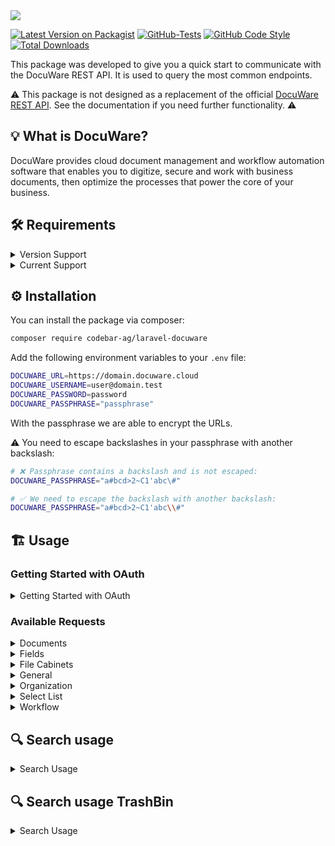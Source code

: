 <img src="https://banners.beyondco.de/Laravel%20DocuWare.png?theme=light&packageManager=composer+require&packageName=codebar-ag%2Flaravel-docuware&pattern=circuitBoard&style=style_1&description=An+opinionated+way+to+integrate+DocuWare+with+Laravel&md=1&showWatermark=0&fontSize=175px&images=document-report">

[![Latest Version on Packagist](https://img.shields.io/packagist/v/codebar-ag/laravel-docuware.svg?style=flat-square)](https://packagist.org/packages/codebar-ag/laravel-docuware)
[![GitHub-Tests](https://github.com/codebar-ag/laravel-docuware/actions/workflows/run-tests.yml/badge.svg?branch=main)](https://github.com/codebar-ag/laravel-docuware/actions/workflows/run-tests.yml)
[![GitHub Code Style](https://github.com/codebar-ag/laravel-docuware/actions/workflows/fix-php-code-style-issues.yml/badge.svg?branch=main)](https://github.com/codebar-ag/laravel-docuware/actions/workflows/fix-php-code-style-issues.yml)
[![Total Downloads](https://img.shields.io/packagist/dt/codebar-ag/laravel-docuware.svg?style=flat-square)](https://packagist.org/packages/codebar-ag/laravel-docuware)

This package was developed to give you a quick start to communicate with the
DocuWare REST API. It is used to query the most common endpoints.

⚠️ This package is not designed as a replacement of the official
[DocuWare REST API](https://developer.docuware.com/rest/index.html).
See the documentation if you need further functionality. ⚠️

## 💡 What is DocuWare?

DocuWare provides cloud document management and workflow automation software
that enables you to digitize, secure and work with business documents,
then optimize the processes that power the core of your business.

## 🛠 Requirements

<details>
 <summary>Version Support</summary>

### \> = v11.0 (alpha)

- PHP: `^8.2``
    - Laravel: `^11.*`
    - DocuWare Cloud Access

### \> = v4.0 (alpha)

- PHP: `^8.2``
- Laravel: `^11.*`
- DocuWare Cloud Access

### \> = v3.0

- PHP: `^8.2``
- Laravel: `^10.*`
- DocuWare Cloud Access

### \> = v2.0

- PHP: `^8.1` |`^8.2`
- Laravel: `^9.*` | `^10.*`
- DocuWare Cloud Access

### \> = v1.2

- PHP: `^8.1`
- Laravel: `^9.*`
- DocuWare Cloud Access

### \< v1.2

- PHP: `^8.0`
- Laravel: `^8.*`
- DocuWare Cloud Access

</details>

<details>
 <summary>Current Support</summary>

| Group                               | Request                                                     | Supported | TODO |
|-------------------------------------|-------------------------------------------------------------|-----------|------|
| Authentication/OAuth                | 1. Get Responsible Identity Service                         | ✅         |      |
| Authentication/OAuth                | 2. Get Identity Service Configuration                       | ✅         |      |
| Authentication/OAuth                | 3.a Request Token w/ Username & Password                    | ✅         |      |
| Authentication/OAuth                | 3.b Request Token w/ a DocuWare Token                       | 🕣        |      |
| Authentication/OAuth                | 3.c Request Token w/ Username & Password (Trusted User)     | 🕣        |      |
| Authentication/OAuth                | 3.d.1 Obtain Windows Authorization (On Premises Only)       | 🕣        |      |
| Authentication/OAuth                | 3.d.2 Request Token /w a Windows Account (On Premises Only) | 🕣        |      |
| General/Organisation                | Get Login Token                                             | ✅         |      |
| General/Organisation                | Get Organization                                            | ✅         |      |
| General/Organisation                | Get All File Cabinets and Document Trays                    | ✅         |      |
| General/UserManagement              | Get Users by ID                                             | ✅         |      |
| General/UserManagement              | Get Users of a Role                                         | ✅         |      |
| General/UserManagement              | Get Users of a Group                                        | ✅         |      |
| General/UserManagement              | Create User                                                 | ✅         |      |
| General/UserManagement              | Update User                                                 | ✅         |      |
| General/UserManagement              | Get Groups                                                  | ✅         |      |
| General/UserManagement              | Get All Groups for a Specific User                          | ✅         |      |
| General/UserManagement              | Add User to a Group                                         | ✅         |      |
| General/UserManagement              | Remove User from a Group                                    | ✅         |      |
| General/UserManagement              | Get Roles                                                   | ✅         |      |
| General/UserManagement              | Get All Roles for a Specific User                           | ✅         |      |
| General/UserManagement              | Add User to a Role                                          | ✅         |      |
| General/UserManagement              | Remove User from a Role                                     | ✅         |      |
| FileCabinets/General                | Get File Cabinet Information                                | ✅         |      |
| FileCabinets/General                | Get Total Number of Documents                               | ✅         |      |
| FileCabinets/Dialogs                | Get All Dialogs                                             | ✅         |      |
| FileCabinets/Dialogs                | Get a Specific Dialog                                       | ✅         |      |
| FileCabinets/Dialogs                | Get Dialogs of a Specific Type                              | ✅         |      |
| FileCabinets/Search                 | Get Documents from a File Cabinet                           | ✅         |      |
| FileCabinets/Search                 | Get a Specific Document From a File Cabinet                 | ✅         |      |
| FileCabinets/Search                 | Search for Documents in a Single File Cabinet               | ✅         |      |
| FileCabinets/Search                 | Search for Documents in Multiple File Cabinets              | ✅         |      |
| FileCabinets/CheckInCheckOut        | Check-out & Download a Document                             | 🕣        |      |
| FileCabinets/CheckInCheckOut        | Check-in a Document from the File System                    | 🕣        |      |
| FileCabinets/CheckInCheckOut        | Undo Check-out                                              | 🕣        |      |
| FileCabinets/SelectLists            | Get Select Lists & Get Filtered Select Lists                | ✅         |      |
| FileCabinets/Upload                 | Create Data Record                                          | ✅         |      |
| FileCabinets/Upload                 | Append File(s) to a Data Record                             | ✅         |      |
| FileCabinets/Upload                 | Upload a Single File for a Data Record                      | ❌         | -    |
| FileCabinets/Upload                 | Create a Data Record & Upload File                          | ❌         | -    |
| FileCabinets/Upload                 | Create Data Record & Upload File Using Store Dialog         | ❌         | -    |
| FileCabinets/Upload                 | Append a Single PDF to a Document                           | ❌         | -    |
| FileCabinets/Upload                 | Replace a PDF Document Section                              | ❌         | -    |
| FileCabinets/BatchIndexFieldsUpdate | Batch Update Index Fields By Id                             | ❌         | -    |
| FileCabinets/BatchIndexFieldsUpdate | Batch Update Index Fields By Search                         | ❌         | -    |
| FileCabinets/BatchIndexFieldsUpdate | Batch Append/Update Keyword Fields By Id                    | ❌         | -    |
| Documents/UpdateIndexValues         | Update Index Values                                         | ✅         |      |
| Documents/UpdateIndexValues         | Update Table Field Values                                   | ❌         | - ?  |
| Documents/ModifyDocuments           | Transfer Document                                           | ✅         |      |
| Documents/ModifyDocuments           | Delete Document                                             | ✅         |      |
| Documents/ClipUnclip&StapleUnstaple | Clip                                                        | ✅         |      |
| Documents/ClipUnclip&StapleUnstaple | Unclip                                                      | ✅         |      |
| Documents/ClipUnclip&StapleUnstaple | Staple                                                      | ✅         |      |
| Documents/ClipUnclip&StapleUnstaple | Unstaple                                                    | ✅         |      |
| Documents/AnnotationsStamps         | AddStampWithPosition                                        | 🕣        |      |
| Documents/AnnotationsStamps         | AddStampWithBestPosition                                    | 🕣        |      |
| Documents/AnnotationsStamps         | AddTextAnnotation                                           | 🕣        |      |
| Documents/AnnotationsStamps         | AddRectEntryAnnotation                                      | 🕣        |      |
| Documents/AnnotationsStamps         | AddLineEntryAnnotation                                      | 🕣        |      |
| Documents/AnnotationsStamps         | AddPolyLineEntryAnnotation                                  | ❌         | -    |
| Documents/AnnotationsStamps         | DeleteAnnotation                                            | ❌         | -    |
| Documents/AnnotationsStamps         | UpdateTextAnnotation                                        | 🕣        |      |
| Documents/AnnotationsStamps         | Get Stamps                                                  | ❌         | -    |
| Documents/DocumentsTrashBin         | Get Documents                                               | ✅         |      |
| Documents/DocumentsTrashBin         | Delete Documents                                            | ✅         |      |
| Documents/DocumentsTrashBin         | Restore Documents                                           | ✅         |      |
| Documents/ApplicationProperties     | Get Application Properties                                  | ✅         |      |
| Documents/ApplicationProperties     | Add Application Properties                                  | ✅         |      |
| Documents/ApplicationProperties     | Delete Application Properties                               | ✅         |      |
| Documents/ApplicationProperties     | Update Application Properties                               | ✅         |      |
| Documents/Sections                  | Get All Sections from a Document                            | ✅         |      |
| Documents/Sections                  | Get a Specific Section                                      | ✅         |      |
| Documents/Sections                  | Delete Section                                              | ✅         |      |
| Documents/Download                  | Download Document                                           | ✅         |      |
| Documents/Download                  | Download Section                                            | ✅         |      |
| Documents/Download                  | Download Thumbnail                                          | ✅         |      |
| Workflow                            | Get Document Workflow History                               | ✅         |      |
| Workflow                            | Get Document Workflow History Steps                         | ✅         |      |

</details>


## ⚙️ Installation

You can install the package via composer:

```bash
composer require codebar-ag/laravel-docuware
```

Add the following environment variables to your `.env` file:

```bash
DOCUWARE_URL=https://domain.docuware.cloud
DOCUWARE_USERNAME=user@domain.test
DOCUWARE_PASSWORD=password
DOCUWARE_PASSPHRASE="passphrase"
```

With the passphrase we are able to encrypt the URLs.

⚠️ You need to escape backslashes in your passphrase with another backslash:

```bash 
# ❌ Passphrase contains a backslash and is not escaped:
DOCUWARE_PASSPHRASE="a#bcd>2~C1'abc\#"

# ✅ We need to escape the backslash with another backslash:
DOCUWARE_PASSPHRASE="a#bcd>2~C1'abc\\#"
```

## 🏗 Usage

### Getting Started with OAuth
<details>
 <summary>Getting Started with OAuth</summary>

> This package automatically handles the generation of OAuth token for you and stores them in cache.

### Getting a new token via Username & Password:

```php
use CodebarAg\DocuWare\Connectors\DocuWareConnector;
use CodebarAg\DocuWare\DTO\Config\ConfigWithCredentials;

$connector = new DocuWareConnector(
    configuration: new ConfigWithCredentials(
        username: 'username',
        password: 'password',
    )
);
```

### Getting a new token via Username & Password (Trusted User):

```php
use CodebarAg\DocuWare\Connectors\DocuWareConnector;
use CodebarAg\DocuWare\DTO\Config\ConfigWithCredentialsTrustedUser;

$connector = new DocuWareConnector(
    configuration: new ConfigWithCredentialsTrustedUser(
        username: 'username',
        password: 'password',
        impersonatedUsername: 'impersonatedUsername',
    )
);
```

### Extending the connector

We understand it may be repetitive to pass the configuration every time you create a new connector.

You can extend the connector and set the configuration once.

#### Create a new connector

```php
<?php

namespace App\Connectors;

use CodebarAg\DocuWare\Connectors\DocuWareConnector;
use CodebarAg\DocuWare\DTO\Config\ConfigWithCredentials;

class CustomDocuWareConnector extends DocuWareConnector
{
    public function __construct() {
        $configuration = new ConfigWithCredentials(
            username: 'username',
            password: 'password',
        );
    
        parent::__construct($configuration);
    }
}
```

#### Use the new connector

```php
use App\Connectors\CustomDocuWareConnector;
use CodebarAg\DocuWare\DTO\Config\ConfigWithCredentials;

$connector = new CustomDocuWareConnector();
```


</details>

### Available Requests

<details>
 <summary>Documents</summary>

#### Add Application Properties
```php
use CodebarAg\DocuWare\Requests\Documents\ApplicationProperties\AddApplicationProperties;

$addProperties = $connector->send(new AddApplicationProperties(
    $fileCabinetId,
    $documentId,
    [
        [
            'Name' => 'Key1',
            'Value' => 'Key1 Value',
        ],
        [
            'Name' => 'Key2',
            'Value' => 'Key2 Value',
        ],
    ],
))->dto();
```

#### Update Application Properties
```php
use CodebarAg\DocuWare\Requests\Documents\ApplicationProperties\UpdateApplicationProperties;

$updateProperties = $connector->send(new UpdateApplicationProperties(
    $fileCabinetId,
    $documentId,
    [
        [
            'Name' => 'Key1',
            'Value' => 'Key1 Value Updated',
        ],
    ],
))->dto()->sortBy('Name');
```

#### Delete Application Properties
```php
use CodebarAg\DocuWare\Requests\Documents\ApplicationProperties\DeleteApplicationProperties;

$deleteProperties = $connector->send(new DeleteApplicationProperties(
    $fileCabinetId,
    $document->id,
    [
        'Key1',
    ],
))->dto();
```

#### Get Application Properties
```php
use CodebarAg\DocuWare\Requests\Documents\ApplicationProperties\GetApplicationProperties;

$properties = $connector->send(new GetApplicationProperties(
    $fileCabinetId,
    $document->id,
))->dto();
```


#### Clip
```php
use CodebarAg\DocuWare\Requests\Documents\ClipUnclipStapleUnstaple\Clip;

$clip = $connector->send(new Clip(
    $fileCabinetId,
    [
        $documentId,
        $document2Id,
    ]
))->dto();
```

#### Unclip
```php
use CodebarAg\DocuWare\Requests\Documents\ClipUnclipStapleUnstaple\Unclip;

$unclip = $connector->send(new Unclip(
    $fileCabinetId,
    $clipId
))->dto();
```

#### Staple
```php
use CodebarAg\DocuWare\Requests\Documents\ClipUnclipStapleUnstaple\Staple;

$staple = $connector->send(new Staple(
    $fileCabinetId,
    [
        $documentId,
        $document2Id,
    ]
))->dto();
```

#### Unstaple
```php
use CodebarAg\DocuWare\Requests\Documents\ClipUnclipStapleUnstaple\Unstaple;

$unclip = $connector->send(new Unstaple(
    $fileCabinetId,
    $stapleId
))->dto();
```

#### Delete Documents
```php
use CodebarAg\DocuWare\Requests\Documents\DocumentsTrashBin\DeleteDocuments;

$delete = $connector->send(new DeleteDocuments([$documentID, $document2ID]))->dto();
```

#### Restore Documents
```php
use CodebarAg\DocuWare\Requests\Documents\DocumentsTrashBin\RestoreDocuments;

$delete = $connector->send(new RestoreDocuments([$documentID, $document2ID]))->dto();
```

#### Download Document
```php
use CodebarAg\DocuWare\Requests\Documents\Download\DownloadDocument;

$contents = $connector->send(new DownloadDocument(
    $fileCabinetId,
    $documentId
))->dto();
```

#### Download Section
```php
use CodebarAg\DocuWare\Requests\Documents\Download\DownloadSection;

$contents = $connector->send(new DownloadSection(
    $fileCabinetId,
    $sectionId
))->dto();
```

#### Download Thumbnail
```php
use CodebarAg\DocuWare\Requests\Documents\Download\DownloadThumbnail;

$contents = $connector->send(new DownloadThumbnail(
    $fileCabinetId,
    $sectionId
))->dto();
```

#### Delete Section
```php
use CodebarAg\DocuWare\Requests\Documents\Sections\DeleteSection;

$deleted = $connector->send(new DeleteSection(
    $fileCabinetId,
    $sectionId
))->dto();
```

#### Get All Section
```php
use CodebarAg\DocuWare\Requests\Documents\Sections\GetAllSectionsFromADocument;

$sections = $connector->send(new GetAllSectionsFromADocument(
    $fileCabinetId,
    $documentId
))->dto();
```

#### Get Specific Section
```php
use CodebarAg\DocuWare\Requests\Documents\Sections\GetASpecificSection;

$section = $connector->send(new GetASpecificSection(
    $fileCabinetId,
    $sectionsId
))->dto();
```


#### Get Total Number Of Documents
```php
use CodebarAg\DocuWare\Requests\FileCabinets\General\GetTotalNumberOfDocuments;

$count = $connector->send(new GetTotalNumberOfDocuments(
    $fileCabinetId,
    $dialogId
))->dto();
```

#### Get Document Preview
```php
use CodebarAg\DocuWare\Requests\Documents\GetDocumentPreviewRequest;

$image = $connector->send(new GetDocumentPreviewRequest($fileCabinetId, $documentId))->dto();
```

#### Create Data Record
```php
use CodebarAg\DocuWare\Requests\FileCabinets\Upload\CreateDataRecord;
use CodebarAg\DocuWare\DTO\Documents\DocumentIndex\IndexTextDTO;

$document = $connector->send(new CreateDataRecord(
    $fileCabinetId,
    null,
    null,
    collect([
        IndexTextDTO::make('DOCUMENT_LABEL', '::data-entry::'),
    ]),
))->dto();
```

#### Create Table Data Record
```php
use CodebarAg\DocuWare\Requests\FileCabinets\Upload\CreateDataRecord;
use CodebarAg\DocuWare\DTO\Documents\DocumentIndex\IndexDateDTO;
use CodebarAg\DocuWare\DTO\Documents\DocumentIndex\IndexDateTimeDTO;
use CodebarAg\DocuWare\DTO\Documents\DocumentIndex\IndexDecimalDTO;
use CodebarAg\DocuWare\DTO\Documents\DocumentIndex\IndexNumericDTO;
use CodebarAg\DocuWare\DTO\Documents\DocumentIndex\IndexTableDTO;
use CodebarAg\DocuWare\DTO\Documents\DocumentIndex\IndexTextDTO;

$tableRows = collect([
    collect([
        IndexTextDTO::make('TEXT', 'project_1'),
        IndexNumericDTO::make('INT', 1),
        IndexDecimalDTO::make('DECIMAL', 1.1),
        IndexDateDTO::make('DATE', $now),
        IndexDateTimeDTO::make('DATETIME', $now),
    ]),
    collect([
        IndexTextDTO::make('TEXT', 'project_2'),
        IndexNumericDTO::make('INT', 2),
        IndexDecimalDTO::make('DECIMAL', 2.2),
        IndexDateDTO::make('DATE', $now),
        IndexDateTimeDTO::make('DATETIME', $now),
    ]),
]);


$document = $connector->send(new CreateDataRecord(
    $fileCabinetId,
    null,
    null,
    collect([
        IndexTableDTO::make('TABLE_NAME', $tableRows)
    ]),
))->dto();
```

#### Update Index Values
```php
use CodebarAg\DocuWare\Requests\Documents\UpdateIndexValues\UpdateIndexValues;
use CodebarAg\DocuWare\DTO\Documents\DocumentIndex\IndexDateDTO;

$response = $connector->send(new UpdateIndexValues(
    $fileCabinetId,
    $documentId,
    collect([
        IndexTextDTO::make('DOCUMENT_LABEL', '::new-data-entry::'),
    ])
))->dto();
```

#### Update Table Data Record
```php
use CodebarAg\DocuWare\Requests\Documents\UpdateIndexValues\UpdateIndexValues;
use CodebarAg\DocuWare\DTO\Documents\DocumentIndex\IndexDateDTO;
use CodebarAg\DocuWare\DTO\Documents\DocumentIndex\IndexDateTimeDTO;
use CodebarAg\DocuWare\DTO\Documents\DocumentIndex\IndexDecimalDTO;
use CodebarAg\DocuWare\DTO\Documents\DocumentIndex\IndexNumericDTO;
use CodebarAg\DocuWare\DTO\Documents\DocumentIndex\IndexTableDTO;
use CodebarAg\DocuWare\DTO\Documents\DocumentIndex\IndexTextDTO;

$tableRows = collect([
    collect([
        IndexTextDTO::make('TEXT', 'project_1'),
        IndexNumericDTO::make('INT', 1),
        IndexDecimalDTO::make('DECIMAL', 1.1),
        IndexDateDTO::make('DATE', $now),
        IndexDateTimeDTO::make('DATETIME', $now),
    ]),
    collect([
        IndexTextDTO::make('TEXT', 'project_2'),
        IndexNumericDTO::make('INT', 2),
        IndexDecimalDTO::make('DECIMAL', 2.2),
        IndexDateDTO::make('DATE', $now),
        IndexDateTimeDTO::make('DATETIME', $now),
    ]),
]);


$document = $connector->send(new UpdateIndexValues(
    $fileCabinetId,
    null,
    null,
    collect([
        IndexTableDTO::make('TABLE_NAME', $tableRows)
    ]),
))->dto();
```
</details>


<details>
 <summary>Fields</summary>

#### Get Fields
```php
use CodebarAg\DocuWare\Requests\Fields\GetFieldsRequest;

$fields = $connector->send(new GetFieldsRequest($fileCabinetId))->dto();
```

</details>

<details>
 <summary>File Cabinets</summary>

#### Get All Dialogs
```php
use CodebarAg\DocuWare\Requests\FileCabinets\Dialogs\GetAllDialogs;

$dialogs = $connector->send(new GetAllDialogs($fileCabinetId))->dto();
```

#### Get Dialogs of a Specific Type
```php
use CodebarAg\DocuWare\Requests\FileCabinets\Dialogs\GetASpecificDialog;

$dialog = $connector->send(new GetASpecificDialog($fileCabinetId, $dialogId))->dto();
```

#### Get Dialogs Of A Specific Type
```php
use CodebarAg\DocuWare\Enums\DialogType;
use CodebarAg\DocuWare\Requests\FileCabinets\Dialogs\GetDialogsOfASpecificType;

$dialogs = $connector->send(new GetDialogsOfASpecificType($fileCabinetId, DialogType::SEARCH))->dto();
```

#### Get File Cabinet Information
```php
use CodebarAg\DocuWare\Requests\FileCabinets\General\GetFileCabinetInformation;

$fileCabinet = $connector->send(new GetFileCabinetInformation($fileCabinetId))->dto();
```

#### Get A Specific Document From A File Cabinet
```php
use CodebarAg\DocuWare\Requests\FileCabinets\Search\GetASpecificDocumentFromAFileCabinet;

$document = $connector->send(new GetASpecificDocumentFromAFileCabinet($fileCabinetId, $documentId))->dto();
```

####  Get Documents From A File Cabinet
```php
use CodebarAg\DocuWare\Requests\FileCabinets\Search\GetDocumentsFromAFileCabinet;

$documents = $connector->send(new GetDocumentsFromAFileCabinet(
    config('laravel-docuware.tests.file_cabinet_id')
))->dto();
```

#### Append Files To A Data Record
```php
use CodebarAg\DocuWare\Requests\FileCabinets\Upload\AppendFilesToADataRecord;

$response = $connector->send(
    new AppendFilesToADataRecord(
        fileCabinetId: $fileCabinetId,
        dataRecordId: $document->id,
        files: collect([
            new MultipartValue(
                name: 'File[]',
                value: file_get_contents(__DIR__.'/../../../../Fixtures/files/test-2.pdf'),
                filename: 'test-2.pdf',
            ),
            new MultipartValue(
                name: 'File[]',
                value: file_get_contents(__DIR__.'/../../../../Fixtures/files/test-3.pdf'),
                filename: 'test-3.pdf',
            ),
        ])
    )
)->dto();
```
</details>

<details>
 <summary>General</summary>

#### Create User
```php
use CodebarAg\DocuWare\Requests\General\UserManagement\CreateUpdateUsers\CreateUser;

$user = $connector->send(new CreateUser(new User(
    name: $timestamp.' - Test User',
    dbName: $timestamp,
    email: $timestamp.'-test@example.test',
    password: 'TESTPASSWORD',
)))->dto();
```

#### Update User
```php
use CodebarAg\DocuWare\Requests\General\UserManagement\CreateUpdateUsers\UpdateUser;

$user->name .= ' - Updated';
$user->active = false;

$user = $connector->send(new UpdateUser($user))->dto();
```

#### Add User To A Group
```php
use CodebarAg\DocuWare\Requests\General\UserManagement\GetModifyGroups\AddUserToAGroup;

$response = $connector->send(new AddUserToAGroup(
    userId: $userId,
    ids: [$groupId],
))->dto();
```

#### Remove User From A Group
```php
use CodebarAg\DocuWare\Requests\General\UserManagement\GetModifyGroups\RemoveUserFromAGroup;

$response = $connector->send(new RemoveUserFromAGroup(
    userId: $userId,
    ids: [$groupId],
))->dto();
```

#### Get All Groups For A Specific User
```php
use CodebarAg\DocuWare\Requests\General\UserManagement\GetModifyGroups\GetAllGroupsForASpecificUser;

$groups = $connector->send(new GetAllGroupsForASpecificUser($userId))->dto();
```

#### Get Groups
```php
use CodebarAg\DocuWare\Requests\General\UserManagement\GetModifyGroups\GetGroups;

$groups = $connector->send(new GetGroups())->dto();
```

#### Add User To A Role
```php
use CodebarAg\DocuWare\Requests\General\UserManagement\GetModifyRoles\AddUserToARole;

$response = $connector->send(new AddUserToARole(
    userId: $userId,
    ids: [$roleId],
))->dto();
```

#### Remove User From A Role
```php
use CodebarAg\DocuWare\Requests\General\UserManagement\GetModifyRoles\RemoveUserFromARole;

$response = $connector->send(new RemoveUserFromARole(
    userId: $userId,
    ids: [$roleId],
))->dto();
```

#### Get All Roles For A Specific User
```php
use CodebarAg\DocuWare\Requests\General\UserManagement\GetModifyRoles\GetAllRolesForASpecificUser;

$roles = $connector->send(new GetAllRolesForASpecificUser($userId))->dto();
```

#### Get Roles
```php
use CodebarAg\DocuWare\Requests\General\UserManagement\GetModifyRoles\GetRoles;

$roles = $this->connector->send(new GetRoles())->dto();
```

#### Get User By Id
```php
use CodebarAg\DocuWare\Requests\General\UserManagement\GetUsers\GetUserById;

$user = $this->connector->send(new GetUserById($userId))->dto();
```

#### Get Users Of A Group
```php
use CodebarAg\DocuWare\Requests\General\UserManagement\GetUsers\GetUsersOfAGroup;

$users = $this->connector->send(new GetUsersOfAGroup($groupId))->dto();
```

#### Get Users Of A Role
```php
use CodebarAg\DocuWare\Requests\General\UserManagement\GetUsers\GetUsersOfARole;

$users = $this->connector->send(new GetUsersOfARole($roleId))->dto();
```

### Get Users
```php
use CodebarAg\DocuWare\Requests\General\UserManagement\GetUsers\GetUsers;

$users = $this->connector->send(new GetUsers())->dto();
```

</details>

<details>
 <summary>Organization</summary>

#### Get Organization
```php
use CodebarAg\DocuWare\Requests\General\Organization\GetOrganization;

$organizations = $this->connector->send(new GetOrganization())->dto();
```

</details>

<details>
 <summary>Select List</summary>

#### Get Select Lists
```php
use CodebarAg\DocuWare\Requests\FileCabinets\SelectLists\GetSelectLists;

$types = $this->connector->send(new GetSelectLists(
    $fileCabinetId,
    $dialogId,
    $fieldName,
))->dto();
```

</details>

<details>
 <summary>Workflow</summary>

#### Get Document Workflow History
```php
use CodebarAg\DocuWare\Requests\Workflow\GetDocumentWorkflowHistory;

$history = $this->connector->send(new GetDocumentWorkflowHistory(
    $fileCabinetId,
    $documentId
))->dto();
```

#### Get Document Workflow History Steps
```php
use CodebarAg\DocuWare\Requests\Workflow\GetDocumentWorkflowHistorySteps;

$historySteps = $this->connector->send(new GetDocumentWorkflowHistorySteps(
    $workflowId,
    $historyId,
))->dto();
```

</details>

## 🔍 Search usage
<details>
 <summary>Search Usage</summary>

```php
use CodebarAg\DocuWare\Facades\DocuWare;
use CodebarAg\DocuWare\Connectors\DocuWareConnector;

$connector = new DocuWareConnector();
```

```php
/**
 * Most basic example to search for documents. You only need to provide a valid
 * file cabinet id.
 */
 
$fileCabinetId = '87356f8d-e50c-450b-909c-4eaccd318fbf';

$paginatorRequest = DocuWare::searchRequestBuilder()
    ->fileCabinet($fileCabinetId)
    ->get();
    
$paginator = $connector->send($paginatorRequest)->dto();
```

```php
/**
 * Search in multiple file cabinets. Provide an array of file cabinet ids.
 */
 
$fileCabinetIds = [
    '0ee72de3-4258-4353-8020-6a3ff6dd650f',
    '3f9cb4ff-82f2-44dc-b439-dd648269064f',
];

$paginatorRequest = DocuWare::searchRequestBuilder()
    ->fileCabinets($fileCabinetIds)
    ->get();
    
$paginator = $connector->send($paginatorRequest)->dto();
```

```php
/**
 * Find results on the next page. 
 * 
 * Default: 1
 */
 
$paginatorRequest = DocuWare::searchRequestBuilder()
    ->fileCabinet($id)
    ->page(2)
    ->get();
    
$paginator = $connector->send($paginatorRequest)->dto();
```

```php
/**
 * Define the number of results which should be shown per page.
 * 
 * Default: 50
 */
 
$paginatorRequest = DocuWare::searchRequestBuilder()
    ->fileCabinet($id)
    ->perPage(30)
    ->get();
    
$paginator = $connector->send($paginatorRequest)->dto();
```

```php
/**
 * Use the full-text search. You have to activate full-text search in your file
 * cabinet before you can use this feature.
 */
 
$paginatorRequest = DocuWare::searchRequestBuilder()
    ->fileCabinet($id)
    ->fulltext('My secret document')
    ->get();
    
$paginator = $connector->send($paginatorRequest)->dto();
```

```php
/**
 * Search documents which are created from the first of march.
 */
 
$paginatorRequest = DocuWare::searchRequestBuilder()
    ->fileCabinet($id)
    ->filterDate('DWSTOREDATETIME', '>=', Carbon::create(2021, 3, 1))
    ->get();
    
$paginator = $connector->send($paginatorRequest)->dto();
```

```php
/**
 * Search documents which are created until the first of april.
 */
 
$paginatorRequest = DocuWare::searchRequestBuilder()
    ->fileCabinet($id)
    ->filterDate('DWSTOREDATETIME', '<', Carbon::create(2021, 4, 1))
    ->get();
    
$paginator = $connector->send($paginatorRequest)->dto();
```

```php
/**
 * Order the results by field name. Supported values: 'asc', 'desc'
 */
 
$paginatorRequest = DocuWare::searchRequestBuilder()
    ->fileCabinet($id)
    ->orderBy('DWSTOREDATETIME', 'desc')
    ->get();
    
$paginator = $connector->send($paginatorRequest)->dto();
```

```php
/**
 * Search documents filtered to the value. You can specify multiple filters.
 */
 
$paginatorRequest = DocuWare::searchRequestBuilder()
    ->fileCabinet($id)
    ->filter('TYPE', 'Order')
    ->filter('OTHER_FIELD', 'other')
    ->get();
    
$paginator = $connector->send($paginatorRequest)->dto();
```

```php
/**
 * Search documents filtered to multiple values.
 */
 
$paginatorRequest = DocuWare::searchRequestBuilder()
    ->fileCabinet($id)
    ->filterIn('TYPE', ['Order', 'Invoice'])
    ->get();
    
$paginator = $connector->send($paginatorRequest)->dto();
```

```php
/**
 * You can specify the dialog which should be used.
 */
 
$dialogId = 'bb42c30a-89fc-4b81-9091-d7e326caba62';

$paginatorRequest = DocuWare::searchRequestBuilder()
    ->fileCabinet($id)
    ->dialog($dialogId)
    ->get();
    
$paginator = $connector->send($paginatorRequest)->dto();
```

```php  
/**
 * You can also combine everything.
 */
 
$paginatorRequest = DocuWare::searchRequestBuilder()
    ->fileCabinet($id)
    ->page(2)
    ->perPage(30)
    ->fulltext('My secret document')
    ->filterDate('DWSTOREDATETIME', '>=', Carbon::create(2021, 3, 1))
    ->filterDate('DWSTOREDATETIME','<',Carbon::create(2021, 4, 1))
    ->filter('TYPE', 'Order')
    ->filter('OTHER_FIELD', 'other')
    ->orderBy('DWSTOREDATETIME', 'desc')
    ->dialog($dialogId)
    ->get();

$paginator = $connector->send($paginatorRequest)->dto();
```
</details>

## 🔍 Search usage TrashBin
<details>
 <summary>Search Usage</summary>

> You can use the same methods as in the search usage. The only difference is that you have to use the `trashBin` method after the `searchRequestBuilder` method.

```php
use CodebarAg\DocuWare\DocuWare;

$paginatorRequest = (new DocuWare())
    ->searchRequestBuilder()
    ->trashBin()
```

## 🖼 Make encrypted URL

<details>
 <summary>Make encrypted URL</summary>

```php
use CodebarAg\DocuWare\Facades\DocuWare;
```

```php
/**
 * Make encrypted URL for a document in a file cabinet.
 */
 
$fileCabinetId = '87356f8d-e50c-450b-909c-4eaccd318fbf';
$documentId = 42;

$url = DocuWare::url()
    ->fileCabinet($fileCabinetId)
    ->document($documentId)
    ->make();
```

```php
/**
 * Make encrypted URL for a document in a basket.
 */
 
$basketId = 'b_87356f8d-e50c-450b-909c-4eaccd318fbf';

$url = DocuWare::url()
    ->basket($basketId)
    ->document($documentId)
    ->make();
```

```php
/**
 * Make encrypted URL valid for a specific amount of time. In the example below
 * the URL is valid for one week. Afterwards the URL is no longer working.
 */
 
$url = DocuWare::url()
    ->fileCabinet($fileCabinetId)
    ->document($documentId)
    ->validUntil(now()->addWeek())
    ->make();
```

</details>

## 🏋️ Document Index Fields DTO showcase

<details>
 <summary>Document Index Fields DTO showcase</summary>

```php
CodebarAg\DocuWare\DTO\Documents\DocumentIndex\IndexTextDTO {
  +name: "FIELD_TEXT"                               // string
  +value: "Value"                                   // null|string
}
```

```php
CodebarAg\DocuWare\DTO\Documents\DocumentIndex\IndexNumericDTO {
  +name: "FIELD_NUMERIC"                            // string
  +value: 1                                         // null|int
}
```

```php
CodebarAg\DocuWare\DTO\Documents\DocumentIndex\IndexDecimalDTO {
  +name: "FIELD_DECIMAL"                            // string
  +value: 1.00                                      // null|int|float
}
```

```php
CodebarAg\DocuWare\DTO\Documents\DocumentIndex\IndexDateDTO {
  +name: "FIELD_DATE"                               // string
  +value: now(),                                    // null|Carbon
}
```

```php
CodebarAg\DocuWare\DTO\Documents\DocumentIndex\IndexDateTimeDTO {
  +name: "FIELD_DATETIME"                           // string
  +value: now(),                                    // null|Carbon
}
```

```php
CodebarAg\DocuWare\DTO\Documents\DocumentIndex\IndexKeywordDTO {
  +name: "FIELD_KEYWORD"                            // string
  +value: "Value"                                   // null|string
}
```

```php
CodebarAg\DocuWare\DTO\Documents\DocumentIndex\IndexMemoDTO {
  +name: "FIELD_MEMO"                               // string
  +value: "Value"                                   // null|string
}
```

</details>

## 🏋️ DTO Showcase
<details>
 <summary>DTO Showcase</summary>

```php
CodebarAg\DocuWare\DTO\OrganizationIndex {
  +id: "2f071481-095d-4363-abd9-29ef845a8b05"              // string
  +name: "Fake File Cabinet"                               // string
  +guid: "1334c006-f095-4ae7-892b-fe59282c8bed"            // string|null
}
```

```php
CodebarAg\DocuWare\DTO\Organization {
  +id: "2f071481-095d-4363-abd9-29ef845a8b05"              // string
  +name: "Fake File Cabinet"                               // string
  +guid: "1334c006-f095-4ae7-892b-fe59282c8bed"            // string|null
  +additionalInfo: []                                      // array
  +configurationRights: []                                 // array
}
```

```php
CodebarAg\DocuWare\DTO\FileCabinet {
  +id: "2f071481-095d-4363-abd9-29ef845a8b05"              // string
  +name: "Fake File Cabinet"                               // string
  +color: "Yellow"                                         // string
  +isBasket: true                                          // bool
  +assignedCabinet: "889c13cc-c636-4759-a704-1e6500d2d70f" // string
}
```

```php
CodebarAg\DocuWare\DTO\Dialog {
  +id: "fae3b667-53e9-48dd-9004-34647a26112e"            // string
  +type: "ResultList"                                    // string
  +label: "Fake Dialog"                                  // string
  +isDefault: true                                       // boolean
  +fileCabinetId: "1334c006-f095-4ae7-892b-fe59282c8bed" // string
}
```

```php
CodebarAg\DocuWare\DTO\Field {
  +name: "FAKE_FIELD"  // string
  +label: "Fake Field" // string
  +type: "Memo"        // string
  +scope: "User"       // string
```

```php
CodebarAg\DocuWare\DTO\Field {
  +name: "FAKE_FIELD"  // string
  +label: "Fake Field" // string
  +type: "Memo"        // string
  +scope: "User"       // string
```

```php
CodebarAg\DocuWare\DTO\Document {
  +id: 659732                                              // integer
  +file_size: 765336                                       // integer
  +total_pages: 100                                        // integer
  +title: "Fake Title"                                     // string
  +extension: ".pdf"                                       // string
  +content_type: "application/pdf"                         // string
  +file_cabinet_id: "a233b03d-dc63-42dd-b774-25b3ff77548f" // string
  +created_at: Illuminate\Support\Carbon                   // Carbon
  +updated_at: Illuminate\Support\Carbon                   // Carbon
  +fields: Illuminate\Support\Collection {                 // Collection|DocumentField[]
    #items: array:2 [
      0 => CodebarAg\DocuWare\DTO\DocumentField            // DocumentField
      1 => CodebarAg\DocuWare\DTO\DocumentField            // DocumentField
    ]
  }
}
```

```php
CodebarAg\DocuWare\DTO\Section {#23784▶
  +id: "5589-5525"
  +contentType: "text/plain"
  +haveMorePages: true
  +pageCount: 1
  +fileSize: 32
  +originalFileName: "example.txt"
  +contentModified: "/Date(1702395557000)/"
  +annotationsPreview: false
  +hasTextAnnotations: null
}
```

```php
CodebarAg\DocuWare\DTO\DocumentThumbnail {
  +mime: "image/png"                                        // string
  +data: "somedata"                                         // string
  +base64: "data:image/png;base64,WXpJNWRGcFhVbWhrUjBVOQ==" // string
}
```

```php
CodebarAg\DocuWare\DTO\TableRow {
   +fields: Illuminate\Support\Collection {                 // Collection|DocumentField[]
    #items: array:2 [
      0 => CodebarAg\DocuWare\DTO\DocumentField            // DocumentField
      1 => CodebarAg\DocuWare\DTO\DocumentField            // DocumentField
    ]
}
```

```php
CodebarAg\DocuWare\DTO\DocumentPaginator
  +total: 39                                  // integer
  +per_page: 10                               // integer
  +current_page: 9                            // integer
  +last_page: 15                              // integer
  +from: 1                                    // integer
  +to: 10                                     // integer
  +documents: Illuminate\Support\Collection { // Collection|Document[]
    #items: array:2 [
      0 => CodebarAg\DocuWare\DTO\Document    // Document
      1 => CodebarAg\DocuWare\DTO\Document    // Document
    ]
  }
  +error: CodebarAg\DocuWare\DTO\ErrorBag {   // ErrorBag|null
    +code: 422                                // int
    +message: "'000' is not valid cabinet id" // string
  }
}
```

</details>


## 📦 Caching requests

<details>
 <summary>Caching requests</summary>

All Get Requests are cachable and will be cached by default.

To determine if the response is cached you can use the following method:

```php 
$connector = new DocuWareConnector();

$response = $connector->send(new GetDocumentRequest($fileCabinetId, $documentId));
$response->isCached(); // false

// Next time the request is sent

$response = $connector->send(new GetDocumentRequest($fileCabinetId, $documentId));
$response->isCached(); // true
```

To invalidate the cache for a specific request you can use the following method:

```php 
$connector = new DocuWareConnector();

$request = new GetDocumentRequest($fileCabinetId, $documentId);
$request->invalidateCache();

$response = $connector->send($request);
```

To temporarily disable caching for a specific request you can use the following method:

```php 
$connector = new DocuWareConnector();

$request = new GetDocumentRequest($fileCabinetId, $documentId);
$request->disableCaching();

$response = $connector->send($request);
```

</details>

## 💥 Exceptions explained

<details>
 <summary>Exceptions explained</summary>

- `CodebarAg\DocuWare\Exceptions\UnableToMakeRequest`

This is thrown if you are not authorized to make the request.

---

- `CodebarAg\DocuWare\Exceptions\UnableToProcessRequest`

This is thrown if you passed wrong attributes. For example a file cabinet ID
which does not exist.

---

- `CodebarAg\DocuWare\Exceptions\UnableToLogin`

This exception can only be thrown during the login if the credentials did not
match.

---

- `CodebarAg\DocuWare\Exceptions\UnableToLoginNoCookies`

This exception can only be thrown during the login if there was no cookies in
the response from the api.

---

- `CodebarAg\DocuWare\Exceptions\UnableToFindPassphrase`

This exception can only be thrown during the url making if the passphrase
could not be found.

---

- `CodebarAg\DocuWare\Exceptions\UnableToMakeUrl`

Something is wrong during the URL making.

---

- `CodebarAg\DocuWare\Exceptions\UnableToUpdateFields`

No fields were supplied.

---

- `CodebarAg\DocuWare\Exceptions\UnableToGetDocumentCount`

Something is wrong with the response from getting the document count.

---

- `Illuminate\Http\Client\RequestException`

All other cases if the response is not successfully.

## ✨ Events

Following events will be fired:

```php 
use CodebarAg\DocuWare\Events\DocuWareResponseLog;

// Log each response from the DocuWare REST API.
DocuWareResponseLog::class => [
    //
],
```

</details>

## 🔧 Configuration file

You can publish the config file with:

```bash
php artisan vendor:publish --provider="CodebarAg\DocuWare\DocuWareServiceProvider" --tag="docuware-config"
```

This is the contents of the published config file:

```php
<?php

return [

    /*
    |--------------------------------------------------------------------------
    | Cache driver
    |--------------------------------------------------------------------------
    | You may like to define a different cache driver than the default Laravel cache driver.
    |
    */

    'cache_driver' => env('DOCUWARE_CACHE_DRIVER', env('CACHE_DRIVER', 'file')),

    /*
    |--------------------------------------------------------------------------
    | Requests timeout
    |--------------------------------------------------------------------------
    | This variable is optional and only used if you want to set the request timeout manually.
    |
    */

    'timeout' => env('DOCUWARE_TIMEOUT', 15),

    /*
    |--------------------------------------------------------------------------
    | DocuWare Credentials
    |--------------------------------------------------------------------------
    |
    | Before you can communicate with the DocuWare REST-API it is necessary
    | to enter your credentials. You should specify a url containing the
    | scheme and hostname. In addition add your username and password.
    |
    */

    'credentials' => [
        'url' => env('DOCUWARE_URL'),
        'username' => env('DOCUWARE_USERNAME'),
        'password' => env('DOCUWARE_PASSWORD'),
    ],

    /*
    |--------------------------------------------------------------------------
    | Passphrase
    |--------------------------------------------------------------------------
    |
    | In order to create encrypted URLs we need a passphrase. This enables a
    | secure exchange of DocuWare URLs without anyone being able to modify
    | your query strings. You can find it in the organization settings.
    |
    */

    'passphrase' => env('DOCUWARE_PASSPHRASE'),

    /*
    |--------------------------------------------------------------------------
    | Configurations
    |--------------------------------------------------------------------------
    |
    */
    'configurations' => [
        'search' => [
            'operation' => 'And',

            /*
             * Force Refresh
             * Determine if result list is retrieved from the cache when ForceRefresh is set
             * to false (default) or always a new one is executed when ForceRefresh is set to true.
             */

            'force_refresh' => true,
            'include_suggestions' => false,
            'additional_result_fields' => [],
        ],
        'cache' => [
            'driver' => env('DOCUWARE_CACHE_DRIVER', env('CACHE_DRIVER', 'file')),
            'lifetime_in_seconds' => env('DOCUWARE_CACHE_LIFETIME_IN_SECONDS', 60),
        ],
    ],

    /*
    |--------------------------------------------------------------------------
    | Tests
    |--------------------------------------------------------------------------
    |
    */
    'tests' => [
        'file_cabinet_id' => env('DOCUWARE_TESTS_FILE_CABINET_ID'),
        'dialog_id' => env('DOCUWARE_TESTS_DIALOG_ID'),
        'basket_id' => env('DOCUWARE_TESTS_BASKET_ID'),
        'section' => (int) env('DOCUWARE_TESTS_SECTION'),
        'organization_id' => env('DOCUWARE_TESTS_ORGANIZATION_ID'),
        'document_id' => (int) env('DOCUWARE_TESTS_DOCUMENT_ID'),
        'document_file_size_preview' => (int) env('DOCUWARE_TESTS_DOCUMENT_FILE_SIZE_PREVIEW'),
        'document_file_size' => (int) env('DOCUWARE_TESTS_DOCUMENT_FILE_SIZE'),
        'document_count' => (int) env('DOCUWARE_TESTS_DOCUMENT_COUNT'),
        'document_thumbnail_mime_type' => env('DOCUWARE_TESTS_DOCUMENT_THUMBNAIL_MIME_TYPE'),
        'document_thumbnail_file_size' => (int) env('DOCUWARE_TESTS_DOCUMENT_THUMBNAIL_FILE_SIZE'),
        'document_ids' => json_decode(env('DOCUWARE_TESTS_DOCUMENTS_IDS', '[]')),
        'documents_file_size' => (int) env('DOCUWARE_TESTS_DOCUMENTS_FILE_SIZE'),
        'field_name' => env('DOCUWARE_TESTS_FIELD_NAME'),
        'field_name_2' => env('DOCUWARE_TESTS_FIELD_NAME_2'),
    ],
];
```

## 🚧 Testing

Copy your own phpunit.xml-file.

```bash
cp phpunit.xml.dist phpunit.xml
```

Modify environment variables in the phpunit.xml-file:

```xml
<env name="DOCUWARE_TOKEN" value=""/>
<env name="DOCUWARE_URL" value="https://domain.docuware.cloud"/>
<env name="DOCUWARE_USERNAME" value="user@domain.test"/>
<env name="DOCUWARE_PASSWORD" value="password"/>
<env name="DOCUWARE_PASSPHRASE" value="passphrase"/>
<env name="DOCUWARE_TIMEOUT" value="30"/>
<env name="DOCUWARE_CACHE_LIFETIME_IN_SECONDS" value="0"/>

<env name="DOCUWARE_TESTS_FILE_CABINET_ID" value=""/>
<env name="DOCUWARE_TESTS_DIALOG_ID" value=""/>
<env name="DOCUWARE_TESTS_BASKET_ID" value=""/>
<env name="DOCUWARE_TESTS_ORGANIZATION_ID" value=""/>
```

Run the tests:

```bash
composer test
```

## 📝 Changelog

Please see [CHANGELOG](CHANGELOG.md) for more information on what has changed recently.

## ✏️ Contributing

Please see [CONTRIBUTING](.github/CONTRIBUTING.md) for details.

## 🧑‍💻 Security Vulnerabilities

Please review [our security policy](.github/SECURITY.md) on how to report security vulnerabilities.

## 🙏 Credits

- [Sebastian Fix](https://github.com/StanBarrows)
- [Rhys Lees](https://github.com/RhysLees)
- [All Contributors](../../contributors)
- [Skeleton Repository from Spatie](https://github.com/spatie/package-skeleton-laravel)
- [Laravel Package Training from Spatie](https://spatie.be/videos/laravel-package-training)

## 🎭 License

The MIT License (MIT). Please see [License File](LICENSE.md) for more information.
